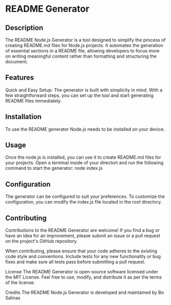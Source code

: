# README Generator

## Description
The README Node.js Generator is a tool designed to simplify the process of creating README.md files for Node.js projects. It automates the generation of essential sections in a README file, allowing developers to focus more on writing meaningful content rather than formatting and structuring the document.

## Features
Quick and Easy Setup: The generator is built with simplicity in mind. With a few straightforward steps, you can set up the tool and start generating README files immediately.

## Installation
To use the README generator Node.js needs to be installed on your device.


## Usage
Once the node.js is installed, you can use it to create README.md files for your projects.
Open a terminal inside of your directort and  run the following command to start the generator: node index.js


## Configuration
The generator can be configured to suit your preferences. To customize the configuration, you can modify the index.js file located in the root directory. 

## Contributing
Contributions to the README Generator are welcome! If you find a bug or have an idea for an improvement, please submit an issue or a pull request on the project's GitHub repository.

When contributing, please ensure that your code adheres to the existing code style and conventions. Include tests for any new functionality or bug fixes and make sure all tests pass before submitting a pull request.

License
The README Generator is open-source software licensed under the MIT License. Feel free to use, modify, and distribute it as per the terms of the license.

Credits
The README Node.js Generator is developed and maintained by Bo Salinas

        

        
